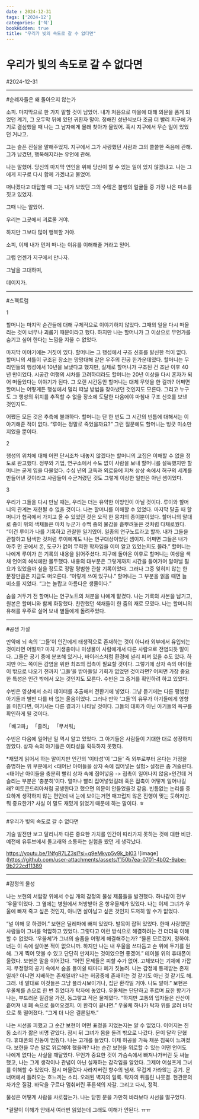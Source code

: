 ```yaml
---
date : 2024-12-31
tags: ['2024-12']
categories: ['책']
bookHidden: true
title: "우리가 빛의 속도로 갈 수 없다면"
---
```


# 우리가 빛의 속도로 갈 수 없다면

#2024-12-31

---

#순례자들은 왜 돌아오지 않는가

소피. 마지막으로 한 가지 말할 것이 남았어. 내가 처음으로 마을에 대해 의문을 품게 되었던 계기, 그 오두막 뒤에 있던 귀환자 말야. 정해진 성년식보다 조금 더 빨리 지구에 가기로 결심했을 때 나는 그 남자에게 몰래 찾아가 물었어. 혹시 지구에서 무슨 일이 있었던 거냐고.

그는 슬픈 진실을 말해주었지. 지구에서 그가 사랑했던 사람과 그의 쓸쓸한 죽음에 관해. 그가 남겼던, 행복해지라는 유언에 관해.

나는 말했어. 당신의 마지막 연인을 위해 당신이 할 수 있는 일이 있지 않겠냐고. 나는 그에게 지구로 다시 함께 가겠냐고 물었어.

떠나겠다고 대답할 때 그는 내가 보았던 그의 수많은 불행의 얼굴들 중 가장 나은 미소를 짓고 있었지.

그때 나는 알았어.

우리는 그곳에서 괴로울 거야.

하지만 그보다 많이 행복할 거야.

소피, 이제 내가 먼저 떠나는 이유를 이해해줄 거라고 믿어.

그럼 언젠가 지구에서 만나자.

그날을 고대하며,

데이지가.

---

#스펙트럼

1

할머니는 마지막 순간들에 대해 구체적으로 이야기하지 않았다. 그때의 일을 다시 떠올리는 것이 너무나 괴롭기 때문이라고 했다. 하지만 나는 할머니가 그 이상으로 무언가를 숨기고 싶어 한다는 느낌을 지울 수 없었다.

마지막 이야기에는 거짓이 있다. 할머니는 그 행성에서 구조 신호를 발신한 적이 없다. 할머니의 셔틀이 구조된 장소는 망망대해 같은 우주의 진공 한가운데였다. 할머니는 무리인들의 행성에서 10년을 보냈다고 했지만, 실제로 할머니가 구조된 건 조난 이후 40년 만이었다. 시공간 여행의 시차를 고려하더라도 할머니는 20년 이상을 다시 혼자가 되어 떠돌았다는 이야기가 된다. 그 오랜 시간동안 할머니는 대체 무엇을 한 걸까? 어쩌면 할머니는 어떻게든 행성에서 멀리 떠날 방법을 찾아냈던 것인지도 모른다. 그리고 누구도 그 행성의 위치를 추적할 수 없을 장소에 도달한 다음에야 마침내 구조 신호를 보낸 것인지도.

어쨌든 모든 것은 추측에 불과하다. 할머니는 단 한 번도 그 시간의 빈틈에 대해서는 이야기해준 적이 없다. “루이는 정말로 죽었을까요?” 그런 질문에도 할머니는 빙긋 미소만 지었을 뿐이다.

2

행성의 위치에 대해 어떤 단서조차 내놓지 않겠다는 할머니의 고집은 이해할 수 없을 정도로 완고했다. 정부와 기업, 연구소에서 수도 없이 사람을 보내 할머니를 설득했지만 할머니는 굳게 입을 다물었다. 수십 년의 고독과 외로움에 지쳐 상상 속에서 허구의 세계를 만들어낸 것이라고 사람들이 수군거렸던 것도 그렇게 이상한 일만은 아닌 셈이었다.

3

우리가 그들을 다시 만날 때는, 우리는 더는 유약한 이방인이 아닐 것이다. 루이와 할머니의 관계는 재현될 수 없을 것이다. 나는 할머니를 이해할 수 있었다. 마지막 탈출 때 할머니가 협곡에서 가지고 올 수 있었던 것은 오직 한 뭉치의 종이뿐이었다. 할머니의 말대로 종이 위의 색채들은 마치 누군가 수백 종의 물감을 흩뿌려놓은 것처럼 다채로웠다. “이건 루이가 나를 기록하고 관찰한 일기였어. 일종의 연구노트라고 할까. 내가 그들을 관찰하고 탐색한 것처럼 루이에게도 나는 연구대상이었던 셈이지. 어쩌면 그들은 내가 아주 먼 곳에서 온, 도구가 없어 무력한 학자임을 이미 알고 있었는지도 몰라.”  할머니는 나에게 루이가 쓴 기록의 내용을 읽어주셨다. 지구에 돌아온 이후로 할머니는 여생을 색채 언어의 해석에만 몰두했다. 내용의 대부분은 그렇게까지 시간을 들여가며 알아낼 필요가 있었을까 싶을 정도로 정말 평범한 관찰 기록이었다. 그러나 그중 잊히지 않는 한 문장만큼은 지금도 떠오른다. “이렇게 쓰여 있구나.” 할머니는 그 부분을 읽을 때면 늘 미소를 지었다. “그는 놀랍고 아름다운 생물이다.”

숨을 거두기 전 할머니는 연구노트의 처분을 나에게 맡겼다. 나는 기록의 사본을 남기고, 원본은 할머니와 함께 화장했다. 찬란했던 색채들이 한 줌의 재로 모였다. 나는 할머니의 유해를 우주로 실어 보내 별들에게 돌려주었다.

---

#공생 가설


만약에 뇌 속의 ‘그들’이 인간에게 태생적으로 존재하는 것이 아니라 외부에서 유입되는 것이라면 어떨까? 마치 기생충이나 미생물이 사람에게서 다른 사람으로 전염되듯 말이다. 그들은 공기 중에 분포해 있거나, 바이러스처럼 환경에 널리 퍼져 있을 수도 있다. 하지만 어느 쪽이든 감염을 위한 최초의 접촉이 필요할 것이다. 그렇기에 상자 속의 아이들이 밖으로 나오기 전까지 ‘그들’을 받아들일 기회가 없었던 것이라면? 어쩌면 가장 중요한 특성은 인간 밖에서 오는 것인지도 모른다. 수빈은 그 증거를 확인하려 하고 있었다. 

수빈은 영상에서 소리 데이터를 추출해서 전환기에 넣었다. 그냥 듣기에는 다른 평범한 아기들과 별반 다를 바 없는 울음이었다. 그러나 만약 ‘그들’의 유무가 아기들에게 영향을 미친다면, 여기서는 다른 결과가 나타날 것이다. 그들의 대화가 아닌 아기들의 욕구를 확인하게 될 것이다. 

「배고파」 「졸려」 「무서워」

수빈은 다음에 일어난 일 역시 알고 있었다. 그 아기들은 사람들이 기대한 대로 성장하지 않았다. 상자 속의 아기들은 이타성을 획득하지 못했다.

*재밌게 읽어서 하는 말이지만 인간의 '이타성'이 '그들' 즉 외부로부터 온다는 가정을 증명하는 위 부분에서 <태어난 아이들을 상자 속에 집어넣는 실험> 설정은 좀 거슬린다. <태어난 아이들을 충분히 빨리 상자 속에 집어넣음 -> 접촉이 일어나지 않음>인건데 거슬리는 부분은 '충분히'이다. 얼마나 빨리 집어넣었길래 혹은 접촉이 어떻게 일어나길래? 미토콘드리아처럼 공생한다고 했으면 의문이 안들었을것 같음. 빈틈없는 논리를 중요하게 생각하지 않는 편인데 내 눈에 보이는거면 매끄럽지 않은 진행이 맞는 듯하지만. 뭐 중요한가? 사실 이 말도 재밌게 읽었기 때문에 하는 말이다. ㅎ

---

#우리가 빛의 속도로 갈 수 없다면

기술 발전만 보고 달리니까 다른 중요한 가치를 인간이 따라가지 못하는 것에 대한 비판. 예전에 유튜브에서 돌고래와 소통하는 실험을 봤던 게 생각났다.

https://youtu.be/1NfgR7LZ3sI?si=q9eMkyp5v9k_bI03
![image](https://github.com/user-attachments/assets/f150b7ea-0701-4b02-9abe-9b222cd11389

---

#감정의 물성

나는 보현의 서랍장 위에서 수십 개의 감정의 물성 제품들을 발견했다. 하나같이 전부 ‘우울’이었다. 그 옆에는 병원에서 처방받아 온 항우울제가 있었다. 나는 이제 그녀가 우울에 빠져 죽고 싶은 것인지, 아니면 살아남고 싶은 것인지 도저히 알 수가 없었다.

“널 이해 못 하겠어.” 보현은 딜레마에 빠져 있었다. 발목이 잡혀 있었다. 한때 사랑했던 사람들이 그녀를 억압하고 있었다. 그렇다고 이런 방식으로 해결하려는 건 더더욱 이해할 수 없었다. ‘우울체’가 그녀의 슬픔을 어떻게 해결해주는가? “물론 모르겠지, 정하야. 너는 이 속에 살아본 적이 없으니까. 하지만 나는 내 우울을 쓰다듬고 손 위에 두기를 원해. 그게 찍어 맛볼 수 있고 단단히 만져지는 것이었으면 좋겠어.” 테이블 위의 휴대폰이 울렸다. 보현은 말을 이어갔다. “어떤 문제들은 피할 수가 없어. 고체보다는 기체에 가깝지. 무정형의 공기 속에서 숨을 들이쉴 때마다 폐가 짓눌려. 나는 감정에 통제받는 존재일까? 아니면 지배하는 존재일까? 나는 허공중에 존재하는 것 같기도 아닌 것 같기도 해. 그래. 네 말대로 이것들은 그냥 플라시보이거나, 집단 환각일 거야. 나도 알아.” 보현은 우울체를 손으로 한 번 쥐었다가 탁자에 놓았다. 우울체는 단단하고 푸르며 묘한 향기가 나는, 부드러운 질감을 가진, 동그랗고 작은 물체였다. “하지만 고통의 입자들은 산산이 흩어져 내 폐 속으로 들어오겠지. 이 환각이 끝나면.” 우울체 하나가 탁자 위를 굴러 바닥으로 툭 떨어졌다. “그게 더 나은 결론일까.”

나는 시선을 피했고 그 순간 보현이 어떤 표정을 지었는지는 알 수 없었다. 이어지는 진동 소리가 짧은 비명 같았다. 잠시 뒤 그녀가 몸을 돌려 밖으로 나갔다. 문이 달칵 닫혔다. 휴대폰의 진동이 멈췄다. 나는 고개를 들었다. 이제 허공을 가득 채운 침묵이 느껴졌다. 보현을 무슨 말로 위로해야 했을까? 나는 순간 보현을 위로할 수 있는 어떤 언어도 나에게 없다는 사실을 깨달았다. 무언가 중요한 것이 가슴속에서 빠져나가버린 듯 싸늘했고, 나는 그게 생각이나 관념이 아닌 실재하는 감각임을 알았다. 그제야 어설프게 그녀를 이해할 수 있었다. 잠시 머물렀다 사라져버린 향수의 냄새. 무겁게 가라앉는 공기. 문 너머에서 들려오는 흐느끼는 소리. 오래된 벽지의 얼룩. 탁자의 뒤틀린 나뭇결. 현관문의 차가운 질감. 바닥을 구르다 멈춰버린 푸른색의 자갈. 그리고 다시, 정적. 

물성은 어떻게 사람을 사로잡는가. 나는 닫힌 문을 가만히 바라보다 시선을 떨구었다.

*결말이 이해가 안돼서 여러번 읽었는데 그래도 이해가 안된다. ㅠㅠ



